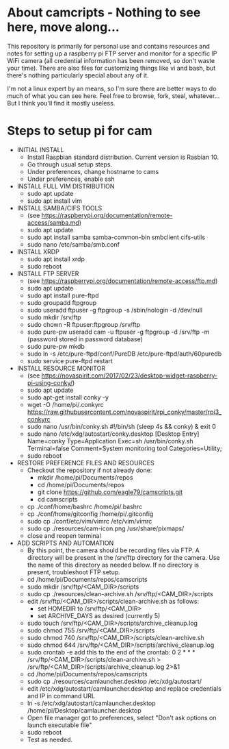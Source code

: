 # About camcripts - Nothing to see here, move along...
This repository is primarily for personal use and contains resources and 
notes for setting up a raspberry pi FTP server and monitor for a specific
IP WiFi camera (all credential information has been removed, so don't 
waste your time). There are also files for customizing things like vi and
bash, but there's nothing particularly special about any of it. 

I'm not a linux expert by an means, so I'm sure there are better ways to
do much of what you can see here. Feel free to browse, fork, steal, 
whatever... But I think you'll find it mostly useless.

# Steps to setup pi for cam
* INITIAL INSTALL 
  * Install Raspbian standard distribution. Current version is Rasbian 10.
  * Go through usual setup steps.
  * Under preferences, change hostname to cams
  * Under preferences, enable ssh
* INSTALL FULL VIM DISTRIBUTION
  * sudo apt update
  * sudo apt install vim
* INSTALL SAMBA/CIFS TOOLS
  * (see https://raspberypi.org/documentation/remote-access/samba.md)
  * sudo apt update
  * sudo apt install samba samba-common-bin smbclient cifs-utils
  * sudo nano /etc/samba/smb.conf
    <update workgroup to RIVERS>
* INSTALL XRDP
  * sudo apt install xrdp
  * sudo reboot
* INSTALL FTP SERVER
  * (see https://raspberrypi.org/documentation/remote-access/ftp.md)
  * sudo apt update
  * sudo apt install pure-ftpd
  * sudo groupadd ftpgroup
  * sudo useradd ftpuser -g ftpgroup -s /sbin/nologin -d /dev/null
  * sudo mkdir /srv/ftp
  * sudo chown -R ftpuser:ftpgroup /srv/ftp
  * sudo pure-pw useradd cam -u ftpuser -g ftpgroup -d /srv/ftp -m
    (password stored in password database)
  * sudo pure-pw mkdb
  * sudo ln -s /etc/pure-ftpd/conf/PureDB /etc/pure-ftpd/auth/60puredb
  * sudo service pure-ftpd restart
* INSTALL RESOURCE MONITOR
  * (see https://novaspirit.com/2017/02/23/desktop-widget-raspberry-pi-using-conky/)
  * sudo apt update
  * sudo apt-get install conky -y
  * wget -O /home/pi/.conkyrc https://raw.githubusercontent.com/novaspirit/rpi_conky/master/rpi3_conkyrc
  * sudo nano /usr/bin/conky.sh
    #!/bin/sh
    (sleep 4s && conky) &
    exit 0
  * sudo nano /etc/xdg/autostart/conky.desktop
    [Desktop Entry]
    Name=conky
    Type=Application
    Exec=sh /usr/bin/conky.sh
    Terminal=false
    Comment=System monitoring tool
    Categories=Utility;
  * sudo reboot
* RESTORE PREFERENCE FILES AND RESOURCES
  * Checkout the repository if not already done:
    * mkdir /home/pi/Documents/repos
    * cd /home/pi/Documents/repos
    * git clone https://github.com/eagle79/camscripts.git
    * cd camscripts
  * cp ./conf/home/bashrc /home/pi/.bashrc
  * cp ./conf/home/gitconfig /home/pi/.gitconfig
  * sudo cp ./conf/etc/vim/vimrc /etc/vim/vimrc
  * sudo cp ./resources/cam-icon.png /usr/share/pixmaps/
  * close and reopen terminal
* ADD SCRIPTS AND AUTOMATION
  * By this point, the camera should be recording files via FTP. A directory
    will be present in the /srv/ftp directory for the camera. Use the name
    of this directory as needed below. If no directory is present, 
    troubleshoot FTP setup.
  * cd /home/pi/Documents/repos/camscripts
  * sudo mkdir /srv/ftp/<CAM_DIR>/scripts
  * sudo cp ./resources/clean-archive.sh /srv/ftp/<CAM_DIR>/scripts
  * edit /srv/ftp/<CAM_DIR>/scripts/clean-archive.sh as follows:
    * set HOMEDIR to /srv/ftp/<CAM_DIR>
    * set ARCHIVE_DAYS as desired (currently 5)
  * sudo touch /srv/ftp/<CAM_DIR>/scripts/archive_cleanup.log
  * sudo chmod 755 /srv/ftp/<CAM_DIR>/scripts
  * sudo chmod 740 /srv/ftp/<CAM_DIR>/scripts/clean-archive.sh
  * sudo chmod 644 /srv/ftp/<CAM_DIR>/scripts/archive_cleanup.log
  * sudo crontab -e
    add this to the end of the crontab:
    0 2 * * * /srv/ftp/<CAM_DIR>/scripts/clean-archive.sh > /srv/ftp/<CAM_DIR>/scripts/archive_cleanup.log 2>&1
  * cd /home/pi/Documents/repos/camscripts
  * sudo cp ./resources/camlauncher.desktop /etc/xdg/autostart/
  * edit /etc/xdg/autostart/camlauncher.desktop and replace credentials and
    IP in command URL
  * ln -s /etc/xdg/autostart/camlauncher.desktop /home/pi/Desktop/camlauncher.desktop
  * Open file manager got to preferences, select "Don't ask options on launch
    executable file"
  * sudo reboot
  * Test as needed.

